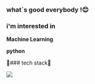 ### what`s good everybody !😊

### i'm interested in

__Machine Learning__

__python__




🎇### tech stack🎇

<img src="https://img.shields.io/badge/Python-orange?style=plastic&logo=Python&logoColor=#3776AB"/>

